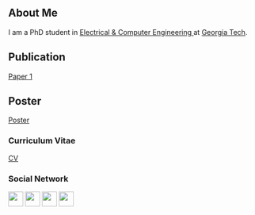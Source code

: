 ## About Me

I am a PhD student in <a href="https://www.ece.gatech.edu/" target="_blank">Electrical & Computer Engineering </a> at <a href="https://www.gatech.edu/" target="_blank"> Georgia Tech</a>.

## Publication

 <a href="/docs/papers/icassp-2020.pdf" target="_blank">Paper 1</a> 
 
## Poster

<a href="/docs/papers/Namrata_poster.pdf" target="_blank">Poster</a> 

### Curriculum Vitae
<p float="left">
<a href="/docs/papers/icassp-2020.pdf" target="_blank">CV</a>
</p>

### Social Network
<p float="left">
<a href="https://scholar.google.com/citations?user=WPOYaFAAAAAJ&hl=en" target="_blank"><img src="https://nnadagouda95.github.io/images/google-scholar-logo.png" height="30" width="30" /></a>
<a href="mailto:namrata.nadagouda@gatech.edu" target="_blank"><img src="https://nnadagouda95.github.io/images/email-logo.png" height="30" width="30" /></a>
<a href="https://www.linkedin.com/in/namratanadagouda/" target="_blank"><img src="https://nnadagouda95.github.io/images/linkedin-logo-2.png" height="30" width="30" /></a>
<a href="https://github.com/nnadagouda95" target="_blank"><img src="https://nnadagouda95.github.io/images/GitHub-logo-crop.png" height="30" width="30" /></a>
</p>

